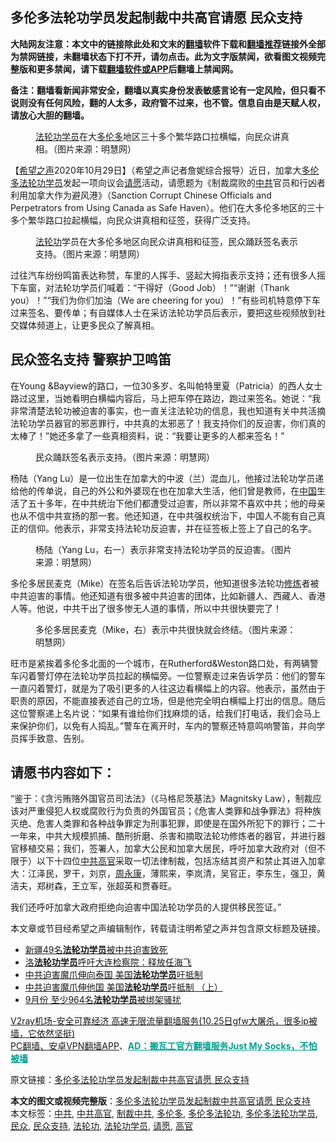  <h2>多伦多法轮功学员发起制裁中共高官请愿 民众支持</h2> <p class="notice"><b>大陆网友注意：本文中的链接除此处和文末的<a href="https://github.com/bannedbook/fanqiang" >翻墙</a>软件下载和<a href="https://github.com/killgcd/justmysocks/blob/master/README.md">翻墙推荐</a>链接外全部为禁网链接，未翻墙状态下打不开，请勿点击。此为文字版禁闻，欲看图文视频完整版和更多禁闻，请下载<a href="https://github.com/bannedbook/fanqiang">翻墙软件或APP</a>后翻墙上禁闻网。</p><p>备注：翻墙看新闻非常安全，翻墙以真实身份发表敏感言论有一定风险，但只看不说则没有任何风险，翻的人太多，政府管不过来，也不管。信息自由是天赋人权，请放心大胆的翻墙。</b></p>  <div class="entry"> <figure><figcaption><a href="https://www.bannedbook.org/bnews/tag/%e6%b3%95%e8%bd%ae%e5%8a%9f%e5%ad%a6%e5%91%98/" class="st_tag internal_tag" rel="tag" title="标签 法轮功学员 下的日志">法轮功学员</a>在大<a href="https://www.bannedbook.org/bnews/tag/%e5%a4%9a%e4%bc%a6%e5%a4%9a/" class="st_tag internal_tag" rel="tag" title="标签 多伦多 下的日志">多伦多</a>地区三十多个繁华路口拉横幅，向民众讲真相。（图片来源：明慧网）</figcaption></figure> <p>【<span class='wp_keywordlink_affiliate'><a href="https://www.soundofhope.org" title="希望之声" target="_blank">希望之声</a></span>2020年10月29日】（希望之声记者詹妮综合报导）近日，加拿大<a href="https://www.bannedbook.org/bnews/tag/%E5%A4%9A%E4%BC%A6%E5%A4%9A%E6%B3%95%E8%BD%AE%E5%8A%9F%E5%AD%A6%E5%91%98/" class="st_tag internal_tag" rel="tag" title="标签 多伦多法轮功学员 下的日志">多伦多法轮功学员</a>发起一项向议会<a href="https://www.bannedbook.org/bnews/tag/%E8%AF%B7%E6%84%BF/" class="st_tag internal_tag" rel="tag" title="标签 请愿 下的日志">请愿</a>活动，请愿题为《制裁腐败的<a href="https://www.bannedbook.org/bnews/tag/%e4%b8%ad%e5%85%b1/" class="st_tag internal_tag" rel="tag" title="标签 中共 下的日志">中共</a>官员和行凶者利用加拿大作为避风港》（Sanction Corrupt Chinese Officials and Perpetrators from Using Canada as Safe Haven）。他们在大多伦多地区的三十多个繁华路口拉起横幅，向民众讲真相和征签，获得广泛支持。</p> <figure><figcaption><a href="https://www.bannedbook.org/bnews/tag/%e6%b3%95%e8%bd%ae%e5%8a%9f/" class="st_tag internal_tag" rel="tag" title="标签 法轮功 下的日志">法轮功</a>学员在大多伦多地区向民众讲真相和征签，民众踊跃签名表示支持。（图片来源：明慧网）</figcaption></figure> <p>过往汽车纷纷鸣笛表达称赞，车里的人挥手、竖起大拇指表示支持；还有很多人摇下车窗，对法轮功学员们喊着：“干得好（Good Job）！”“谢谢（Thank you）！”“我们为你们加油（We are cheering for you）！”有些司机特意停下车过来签名、要传单；有自媒体人士在采访法轮功学员后表示，要把这些视频放到社交媒体频道上，让更多民众了解真相。</p>  <h2>民众签名支持 警察护卫鸣笛</h2> <p>在Young &amp;Bayview的路口，一位30多岁、名叫帕特里夏（Patricia）的西人女士路过这里，当她看明白横幅内容后，马上把车停在路边，跑过来签名。她说：“我非常清楚法轮功被迫害的事实，也一直关注法轮功的信息，我也知道有关中共活摘法轮功学员器官的邪恶罪行，中共真的太邪恶了！我支持你们的反迫害，你们真的太棒了！”她还多拿了一些真相资料，说：“我要让更多的人都来签名！”</p> <figure><figcaption>民众踊跃签名表示支持。（图片来源：明慧网）</figcaption></figure> <p>杨陆（Yang Lu）是一位出生在加拿大的中波（兰）混血儿，他接过法轮功学员递给他的传单说，自己的外公和外婆现在也在加拿大生活，他们曾是教师，在<span class='wp_keywordlink_affiliate'><a href="https://www.bannedbook.org/" title="中国" target="_blank">中国</a></span>生活了五十多年，在中共统治下他们都遭受过迫害，所以非常不喜欢中共；他的母亲也从不信中共宣扬的那一套。他还知道，在中共强权统治下，中国人不能有自己真正的信仰。他表示，非常支持法轮功反迫害，并在征签板上签上了自己的名字。</p>  <figure><figcaption>杨陆（Yang Lu，右一）表示非常支持法轮功学员的反迫害。（图片来源：明慧网）</figcaption></figure> <p>多伦多居民麦克（Mike）在签名后告诉法轮功学员，他知道很多法轮功<span class='wp_keywordlink'><a href="https://www.qi-gong.me/" title="气功修炼网" target="_blank">修炼</a></span>者被中共迫害的事情。他还知道有很多被中共迫害的团体，比如新疆人、西藏人、香港人等。他说，中共干出了很多惨无人道的事情，所以中共很快要完了！</p> <figure><figcaption>多伦多居民麦克（Mike，右）表示中共很快就会终结。（图片来源：明慧网）</figcaption></figure> <p>旺市是紧挨着多伦多北面的一个城市，在Rutherford&amp;Weston路口处，有两辆警车闪着警灯停在法轮功学员拉起的横幅旁。一位警察走过来告诉学员：他们的警车一直闪着警灯，就是为了吸引更多的人往这边看横幅上的内容。他表示，虽然由于职责的原因，不能直接表述自己的立场，但是他完全明白横幅上打出的信息。随后这位警察递上名片说：“如果有谁给你们找麻烦的话，给我们打电话，我们会马上来保护你们，以免有人捣乱。”警车在离开时，车内的警察还特意鸣响警笛，并向学员挥手致意、告别。</p>  <h2>请愿书内容如下：</h2> <p>“鉴于：《贪污贿赂外国官员司法法》（《马格尼茨基法》Magnitsky Law），制裁应该对严重侵犯人权或腐败行为负责的外国官员；《危害人类罪和战争罪法》将种族灭绝、危害人类罪和各种战争罪定为刑事犯罪，即使是在国外所犯下的罪行；二十一年来，中共大规模抓捕、酷刑折磨、杀害和摘取法轮功修炼者的器官，并进行器官移植交易；我们，签署人，加拿大公民和加拿大居民，呼吁加拿大政府对（但不限于）以下十四位<a href="https://www.bannedbook.org/bnews/tag/%e4%b8%ad%e5%85%b1%e9%ab%98%e5%ae%98/" class="st_tag internal_tag" rel="tag" title="标签 中共高官 下的日志">中共高官</a>采取一切法律制裁，包括冻结其资产和禁止其进入加拿大：江泽民，罗干，刘京，<span class='wp_keywordlink'><a href="https://www.bannedbook.org/forum2/topic2891.html" title="《周永康其人》《周永康传》" target="_blank">周永康</a></span>，薄熙来，李岚清，吴官正，李东生，强卫，黄洁夫，郑树森，王立军，张超英和贾春旺。</p> <p>我们还呼吁加拿大政府拒绝向迫害中国法轮功学员的人提供移民签证。”</p>  <p>本文章或节目经希望之声编辑制作，转载请注明希望之声并包含原文标题及链接。</p> <ul class='op-related-articles' title='相关阅读'> <li><a href='https://www.bannedbook.org/bnews/renquan/flg/20201028/1421252.html' target='_blank'>新疆49名<b>法轮功学员</b>被中共迫害致死</a></li> <li><a href='https://www.bannedbook.org/bnews/taiwannews/20201024/1419362.html' target='_blank'>洛<b>法轮功学员</b>呼吁大连检察院：释放任海飞</a></li> <li><a href='https://www.bannedbook.org/bnews/cnnews/20201020/1416947.html' target='_blank'>中共迫害魔爪伸向泰国 美国<b>法轮功学员</b>吁抵制</a></li> <li><a href='https://www.bannedbook.org/bnews/comments/20201020/1416772.html' target='_blank'>中共迫害魔爪伸他国 美国<b>法轮功学员</b>吁抵制 （上）</a></li> <li><a href='https://www.bannedbook.org/bnews/cbnews/20201017/1415631.html' target='_blank'>9月份 至少964名<b>法轮功学员</b>被绑架骚扰</a></li> </ul> <p class="texttj"> <a href="https://www.bannedbook.org/forum23/topic22702.html" target="_blank">V2ray机场-安全可靠经济 高速无限流量翻墙服务(10.25日gfw大屠杀，很多ip被墙，它依然坚挺)</a><br/> <a href="https://github.com/bannedbook/fanqiang/wiki/%E7%A6%81%E9%97%BB%E7%BD%91%E5%AE%89%E5%8D%93%E7%BF%BB%E5%A2%99%E6%96%B0%E9%97%BBAPP" target="_blank">PC翻墙、安卓VPN翻墙APP</a>、<span onclick="window.open('https://github.com/killgcd/justmysocks/blob/master/README.md')" style="font-weight:bold;color:#00A191;cursor:pointer;text-decoration:underline;outline:none">AD：搬瓦工官方翻墙服务Just My Socks，不怕被墙</span></p><p>原文链接：<a class="src_link"  href="https://www.soundofhope.org/post/437389" target="_blank">多伦多法轮功学员发起制裁中共高官请愿 民众支持</a></p><a name='sharetosocial'></a>       <div><b>本文的图文或视频完整版</b>：<a href='https://www.bannedbook.org/bnews/comments/20201030/1422576.html'>多伦多法轮功学员发起制裁中共高官请愿 民众支持</a></div>  </div><!--END ENTRY--> <div class="postfooter"> <div>本文标签：<a href="https://www.bannedbook.org/bnews/tag/%e4%b8%ad%e5%85%b1/" rel="tag">中共</a>, <a href="https://www.bannedbook.org/bnews/tag/%e4%b8%ad%e5%85%b1%e9%ab%98%e5%ae%98/" rel="tag">中共高官</a>, <a href="https://www.bannedbook.org/bnews/tag/%E5%88%B6%E8%A3%81%E4%B8%AD%E5%85%B1/" rel="tag">制裁中共</a>, <a href="https://www.bannedbook.org/bnews/tag/%e5%a4%9a%e4%bc%a6%e5%a4%9a/" rel="tag">多伦多</a>, <a href="https://www.bannedbook.org/bnews/tag/%E5%A4%9A%E4%BC%A6%E5%A4%9A%E6%B3%95%E8%BD%AE%E5%8A%9F/" rel="tag">多伦多法轮功</a>, <a href="https://www.bannedbook.org/bnews/tag/%E5%A4%9A%E4%BC%A6%E5%A4%9A%E6%B3%95%E8%BD%AE%E5%8A%9F%E5%AD%A6%E5%91%98/" rel="tag">多伦多法轮功学员</a>, <a href="https://www.bannedbook.org/bnews/tag/%E6%B0%91%E4%BC%97/" rel="tag">民众</a>, <a href="https://www.bannedbook.org/bnews/tag/%E6%B0%91%E4%BC%97%E6%94%AF%E6%8C%81/" rel="tag">民众支持</a>, <a href="https://www.bannedbook.org/bnews/tag/%e6%b3%95%e8%bd%ae%e5%8a%9f/" rel="tag">法轮功</a>, <a href="https://www.bannedbook.org/bnews/tag/%e6%b3%95%e8%bd%ae%e5%8a%9f%e5%ad%a6%e5%91%98/" rel="tag">法轮功学员</a>, <a href="https://www.bannedbook.org/bnews/tag/%E8%AF%B7%E6%84%BF/" rel="tag">请愿</a>, <a href="https://www.bannedbook.org/bnews/tag/%E9%AB%98%E5%AE%98/" rel="tag">高官</a></div>  </div><!--END POSTFOOTER--> 